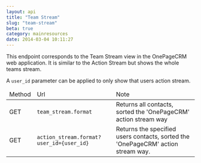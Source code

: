 ```yaml
---
layout: api
title: "Team Stream"
slug: "team-stream"
beta: true
category: mainresources
date: 2014-03-04 10:11:27
---
```


This endpoint corresponds to the Team Stream view in the OnePageCRM web application. It is similar to the Action Stream but shows the whole teams stream.

A `user_id` parameter can be applied to only show that users action stream.

<table class="table table-striped table-bordered">
  <thead>
    <tr>
      <td>Method</td>
      <td>Url</td>
      <td>Note</td>
    </tr>
  </thead>
  <tbody>
    <tr>
      <td><span class="get-text">GET</span></td>
      <td><code class="bluetext">team_stream.format</code></td>
      <td> Returns all contacts, sorted the 'OnePageCRM' action stream way</td>
    </tr>
    <tr>
      <td><span class="get-text">GET</span></td>
      <td><code class="bluetext">action_stream.format?user_id={user_id}</code></td>
      <td> Returns the specified users contacts, sorted the 'OnePageCRM' action stream way. </td>
    </tr>
  </tbody>
</table>
